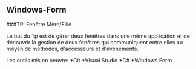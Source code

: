 ## Windows-Form
###TP: Fenêtre Mère/Fille

Le but du Tp est de gérer deux fenêtres dans une même application et de découvrir la gestion de deux fenêtres qui communiquent entre elles au moyen de méthodes, d'accesseurs et d'évènements.

Les outils mis en oeuvre:
*Git
*Visual Studio
*C#
*Windows Form

